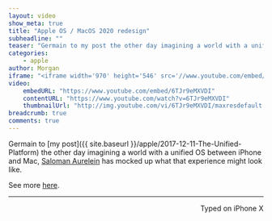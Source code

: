 ```yaml
---
layout: video
show_meta: true
title: "Apple OS / MacOS 2020 redesign"
subheadline: ""
teaser: "Germain to my post the other day imagining a world with a unified OS between iPhone and Mac, Aurelein Saloman has mocked up what that experience might look like."
categories:
    - apple
author: Morgan
iframe: "<iframe width='970' height='546' src='//www.youtube.com/embed/6TJr9eMXVDI' frameborder='0' allowfullscreen></iframe>"
video:
    embedURL: "https://www.youtube.com/embed/6TJr9eMXVDI"
    contentURL: "https://www.youtube.com/watch?v=6TJr9eMXVDI"
    thumbnailUrl: "http://img.youtube.com/vi/6TJr9eMXVDI/maxresdefault.jpg"
breadcrumb: true
comments: true
---
```


Germain to [my post]({{ site.baseurl }}/apple/2017-12-11-The-Unified-Platform) the other day imagining a world with a unified OS between iPhone and Mac, [Saloman Aurelein](https://dribbble.com/aureliensalomon) has mocked up what that experience might look like. 

See more [here](https://www.behance.net/gallery/57309065/Apple-OS-MacOS-2020-redesign-Edge-to-edge-Macbook).

---
<p align="right">Typed on iPhone X</p>